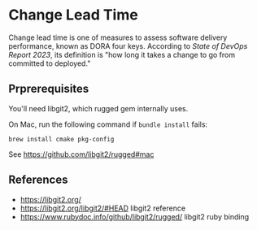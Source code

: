 # Change Lead Time

Change lead time is one of measures to assess software delivery performance, known as DORA four keys. According to _State of DevOps Report 2023_, its definition is "how long it takes a change to go from committed to deployed."




## Prprerequisites

You'll need libgit2, which rugged gem internally uses.


On Mac, run the following command if `bundle install` fails:

```
brew install cmake pkg-config
```

See https://github.com/libgit2/rugged#mac


## References

- https://libgit2.org/
- https://libgit2.org/libgit2/#HEAD libgit2 reference
- https://www.rubydoc.info/github/libgit2/rugged/ libgit2 ruby binding
